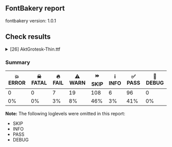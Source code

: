 ## FontBakery report

fontbakery version: 1.0.1







## Check results



<details><summary>[26] AktGrotesk-Thin.ttf</summary>
<div>
<details>
    <summary>🔥 <b>FAIL</b> Ensure the font supports case swapping for all its glyphs. <a href="https://fontbakery.readthedocs.io/en/stable/fontbakery/checks/universal.html#case-mapping">case_mapping</a></summary>
    <div>


> 
> Ensure that no glyph lacks its corresponding upper or lower counterpart
> (but only when unicode supports case-mapping).
> 




> Original proposal: https://github.com/googlefonts/fontbakery/issues/3230





* 🔥 **FAIL** <p>The following glyphs lack their case-swapping counterparts:</p>
<table>
<thead>
<tr>
<th align="left">Glyph present in the font</th>
<th align="left">Missing case-swapping counterpart</th>
</tr>
</thead>
<tbody>
<tr>
<td align="left">U+039E: GREEK CAPITAL LETTER XI</td>
<td align="left">U+03BE: GREEK SMALL LETTER XI</td>
</tr>
<tr>
<td align="left">U+03B1: GREEK SMALL LETTER ALPHA</td>
<td align="left">U+0391: GREEK CAPITAL LETTER ALPHA</td>
</tr>
<tr>
<td align="left">U+1E03: LATIN SMALL LETTER B WITH DOT ABOVE</td>
<td align="left">U+1E02: LATIN CAPITAL LETTER B WITH DOT ABOVE</td>
</tr>
<tr>
<td align="left">U+1E28: LATIN CAPITAL LETTER H WITH CEDILLA</td>
<td align="left">U+1E29: LATIN SMALL LETTER H WITH CEDILLA</td>
</tr>
</tbody>
</table>
 [code: missing-case-counterparts]



</div>
</details>

<details>
    <summary>🔥 <b>FAIL</b> PPEM must be an integer on hinted fonts. <a href="https://fontbakery.readthedocs.io/en/stable/fontbakery/checks/universal.html#integer-ppem-if-hinted">integer_ppem_if_hinted</a></summary>
    <div>


> 
> Hinted fonts must have head table flag bit 3 set.
> 
> Per https://docs.microsoft.com/en-us/typography/opentype/spec/head,
> bit 3 of Head::flags decides whether PPEM should be rounded. This bit should
> always be set for hinted fonts.
> 
> Note:
> Bit 3 = Force ppem to integer values for all internal scaler math;
> May use fractional ppem sizes if this bit is clear;
> 




> Original proposal: https://github.com/fonttools/fontbakery/issues/2338





* 🔥 **FAIL** <p>This is a hinted font, so it must have bit 3 set on the flags of the head table, so that PPEM values will be rounded into an integer value.</p>
<p>This can be accomplished by using the 'gftools fix-hinting' command:</p>
<pre><code># create virtualenv
python3 -m venv venv
# activate virtualenv
source venv/bin/activate
# install gftools
pip install git+https://www.github.com/googlefonts/gftools
</code></pre>
 [code: bad-flags]



</div>
</details>

<details>
    <summary>🔥 <b>FAIL</b> Ensure glyphs do not have components which are themselves components. <a href="https://fontbakery.readthedocs.io/en/stable/fontbakery/checks/universal.html#nested-components">nested_components</a></summary>
    <div>


> 
> There have been bugs rendering variable fonts with nested components.
> Additionally, some static fonts with nested components have been reported
> to have rendering and printing issues.
> 
> For more info, see:
> * https://github.com/fonttools/fontbakery/issues/2961
> * https://github.com/arrowtype/recursive/issues/412
> 




> Original proposal: https://github.com/fonttools/fontbakery/issues/2961





* 🔥 **FAIL** <p>The following glyphs have components which themselves are component glyphs:
* uni01CD
* Adieresis
* uni1EA0
* Agrave
* Ccaron
* Dcaron
* Dcroat
* Ecaron
* Edieresis
* uni1EB8 and 430 more.</p>
<p>Use -F or --full-lists to disable shortening of long lists.</p>
 [code: found-nested-components]



</div>
</details>

<details>
    <summary>🔥 <b>FAIL</b> Ensure component transforms do not perform scaling or rotation. <a href="https://fontbakery.readthedocs.io/en/stable/fontbakery/checks/universal.html#transformed-components">transformed_components</a></summary>
    <div>


> 
> Some families have glyphs which have been constructed by using
> transformed components e.g the 'u' being constructed from a flipped 'n'.
> 
> From a designers point of view, this sounds like a win (less work).
> However, such approaches can lead to rasterization issues, such as
> having the 'u' not sitting on the baseline at certain sizes after
> running the font through ttfautohint.
> 
> Other issues are outlines that end up reversed when only one dimension
> is flipped while the other isn't.
> 
> As of July 2019, Marc Foley observed that ttfautohint assigns cvt values
> to transformed glyphs as if they are not transformed and the result is
> they render very badly, and that vttLib does not support flipped components.
> 
> When building the font with fontmake, the problem can be fixed by adding
> this to the command line:
> 
> --filter DecomposeTransformedComponentsFilter
> 




> Original proposal: https://github.com/fonttools/fontbakery/issues/2011





* 🔥 **FAIL** <p>The following glyphs had components with scaling or rotation
or inverted outline direction:</p>
<ul>
<li>uni018E (component E)</li>
<li>uni0281 (component uni044F)</li>
<li>a.small (component a)</li>
<li>b.small (component b)</li>
<li>c.small (component c)</li>
<li>d (component b)</li>
<li>d.small (component d)</li>
<li>dcroat (component uni0335)</li>
<li>e.small (component e)</li>
<li>uni01DD (component e)</li>
<li>uni0259 (component e)</li>
<li>uni0259.small (component uni0259)</li>
<li>f.small (component f)</li>
<li>g.small (component g)</li>
<li>h.small (component h)</li>
<li>i.small (component i)</li>
<li>j.small (component j)</li>
<li>k.small (component k)</li>
<li>l.small (component l)</li>
<li>ldot (component uni0307)</li>
<li>ldot.ss01 (component uni0307)</li>
<li>m.small (component m)</li>
<li>n.small (component n)</li>
<li>o.small (component o)</li>
<li>p (component b)</li>
<li>p.small (component p)</li>
<li>q (component b)</li>
<li>q.small (component q)</li>
<li>r.small (component r)</li>
<li>s.small (component s)</li>
<li>longs (component uni0237)</li>
<li>t.small (component t)</li>
<li>u (component n)</li>
<li>u.small (component u)</li>
<li>v.small (component v)</li>
<li>w.small (component w)</li>
<li>x.small (component x)</li>
<li>y.small (component y)</li>
<li>z.small (component z)</li>
<li>uni0413 (component L)</li>
<li>uni0413.ss02 (component L.ss02)</li>
<li>uni0418 (component N)</li>
<li>uni041B.loclBGR (component V)</li>
<li>uni042C (component P)</li>
<li>uni0404 (component uni042D)</li>
<li>uni040B (component uni0427)</li>
<li>uni042F (component R)</li>
<li>uni04BA (component uni0427)</li>
<li>uni0510 (component uni0417)</li>
<li>uni043B.loclBGR (component v)</li>
<li>uni0448.loclBGR (component uni0442.loclBGR)</li>
<li>uni044D (component uni0454)</li>
<li>uni04D9 (component e)</li>
<li>uni0511 (component uni0437)</li>
<li>nine (component six)</li>
<li>zero.small (component zero)</li>
<li>one.small (component one)</li>
<li>two.small (component two)</li>
<li>three.small (component three)</li>
<li>four.small (component four)</li>
<li>five.small (component five)</li>
<li>six.small (component six)</li>
<li>seven.small (component seven)</li>
<li>eight.small (component eight)</li>
<li>nine.small (component six.small)</li>
<li>zero.dnom (component zero.small)</li>
<li>one.dnom (component one.small)</li>
<li>two.dnom (component two.small)</li>
<li>three.dnom (component three.small)</li>
<li>four.dnom (component four.small)</li>
<li>five.dnom (component five.small)</li>
<li>six.dnom (component six.small)</li>
<li>seven.dnom (component seven.small)</li>
<li>eight.dnom (component eight.small)</li>
<li>nine.dnom (component nine.small)</li>
<li>zero.numr (component zero.small)</li>
<li>one.numr (component one.small)</li>
<li>two.numr (component two.small)</li>
<li>three.numr (component three.small)</li>
<li>four.numr (component four.small)</li>
<li>five.numr (component five.small)</li>
<li>six.numr (component six.small)</li>
<li>seven.numr (component seven.small)</li>
<li>eight.numr (component eight.small)</li>
<li>nine.numr (component nine.small)</li>
<li>period.small (component period)</li>
<li>comma.small (component comma)</li>
<li>exclamdown (component exclam)</li>
<li>questiondown (component question)</li>
<li>backslash (component slash)</li>
<li>backslash.case (component slash.case)</li>
<li>uni208E (component uni208D)</li>
<li>parenright (component parenleft)</li>
<li>parenright.case (component parenleft.case)</li>
<li>parenright.small (component parenleft.small)</li>
<li>braceright (component braceleft)</li>
<li>braceright.case (component braceleft.case)</li>
<li>bracketright (component bracketleft)</li>
<li>bracketright.case (component bracketleft.case)</li>
<li>angleright (component angleleft)</li>
<li>angleright.case (component angleleft.case)</li>
<li>quotedblleft (component quotedblbase)</li>
<li>quoteleft (component quotesinglbase)</li>
<li>guillemotright (component guillemotleft)</li>
<li>guillemotright.case (component guillemotleft.case)</li>
<li>guilsinglright (component guilsinglleft)</li>
<li>guilsinglright.case (component guilsinglleft.case)</li>
<li>plus (component minus)</li>
<li>plus.small (component plus)</li>
<li>minus.small (component minus)</li>
<li>multiply (component plus)</li>
<li>equal.small (component equal)</li>
<li>greater (component less)</li>
<li>greaterequal (component lessequal)</li>
<li>intersection (component union)</li>
<li>integral (component uni0237)</li>
<li>propersubset (component union)</li>
<li>uni2ABD (component uni228D)</li>
<li>propersuperset (component propersubset)</li>
<li>uni2ABE (component uni2ABD)</li>
<li>uni22F0 (component uni22F1)</li>
<li>arrowright (component arrowup)</li>
<li>uni2198 (component uni2197)</li>
<li>arrowdown (component arrowup)</li>
<li>uni2199 (component uni2198)</li>
<li>arrowleft (component arrowright)</li>
<li>uni2196 (component uni2197)</li>
<li>arrowboth (component arrowright)</li>
<li>arrowboth (component arrowright)</li>
<li>arrowupdn (component arrowright)</li>
<li>arrowupdn (component arrowright)</li>
<li>uni25D1 (component uni25D0)</li>
<li>uni25D2 (component uni25D0)</li>
<li>uni25D3 (component uni25D0)</li>
<li>uni25CC (component periodcentered)</li>
<li>uni25CC (component periodcentered)</li>
<li>uni25CC (component periodcentered)</li>
<li>uni25CC (component periodcentered)</li>
<li>uni25CC (component periodcentered)</li>
<li>uni25CC (component periodcentered)</li>
<li>uni25CC (component periodcentered)</li>
<li>uni25CC (component periodcentered)</li>
<li>uni25CC (component periodcentered)</li>
<li>uni25CC (component periodcentered)</li>
<li>uni25CC (component periodcentered)</li>
<li>uni25CC (component periodcentered)</li>
<li>triagdn (component triagup)</li>
<li>triagrt (component triagup)</li>
<li>triaglf (component triagrt)</li>
<li>gravecomb (component acutecomb)</li>
<li>uni030C (component uni0302)</li>
<li>uni030C.narrow (component uni0302.narrow)</li>
<li>uni0312 (component uni0326)</li>
<li>ogonekmirrored (component uni0328)</li>
</ul>
 [code: transformed-components]



</div>
</details>

<details>
    <summary>🔥 <b>FAIL</b> Ensure dotted circle glyph is present and can attach marks. <a href="https://fontbakery.readthedocs.io/en/stable/fontbakery/checks/universal.html#dotted-circle">dotted_circle</a></summary>
    <div>


> 
> The dotted circle character (U+25CC) is inserted by shaping engines before
> mark glyphs which do not have an associated base, especially in the context
> of broken syllabic clusters.
> 
> For fonts containing combining marks, it is recommended that the dotted circle
> character be included so that these isolated marks can be displayed properly;
> for fonts supporting complex scripts, this should be considered mandatory.
> 
> Additionally, when a dotted circle glyph is present, it should be able to
> display all marks correctly, meaning that it should contain anchors for all
> attaching marks.
> 
> A fontmake filter can be used to automatically add a dotted_circle to a font:
> 
> fontmake --filter 'DottedCircleFilter(pre=True)' --filter '...'
> 




> Original proposal: https://github.com/fonttools/fontbakery/issues/3600





* 🔥 **FAIL** <p>The following glyphs could not be attached to the dotted circle glyph:</p>
<pre><code>- acutecomb

- dotbelowcomb

- gravecomb

- tildecomb

- uni0302

- uni0304

- uni0306

- uni0307

- uni0308

- uni030A

- 7 more.
</code></pre>
<p>Use -F or --full-lists to disable shortening of long lists.</p>
 [code: unattached-dotted-circle-marks]



</div>
</details>

<details>
    <summary>🔥 <b>FAIL</b> Check font names are correct <a href="https://fontbakery.readthedocs.io/en/stable/fontbakery/checks/googlefonts.html#googlefonts-font-names">googlefonts/font_names</a></summary>
    <div>


> 
> Google Fonts has several rules which need to be adhered to when
> setting a font's name table. Please read:
> https://googlefonts.github.io/gf-guide/statics.html#supported-styles
> https://googlefonts.github.io/gf-guide/statics.html#style-linking
> https://googlefonts.github.io/gf-guide/statics.html#unsupported-styles
> https://googlefonts.github.io/gf-guide/statics.html#single-weight-families
> 




> Original proposal: https://github.com/fonttools/fontbakery/pull/3800





* 🔥 **FAIL** <p>Font names are incorrect:</p>
<table>
<thead>
<tr>
<th align="left">nameID</th>
<th align="left">current</th>
<th align="left">expected</th>
</tr>
</thead>
<tbody>
<tr>
<td align="left">Family Name</td>
<td align="left">Akt Grotesk Thin</td>
<td align="left">Akt Grotesk Thin</td>
</tr>
<tr>
<td align="left">Subfamily Name</td>
<td align="left">Regular</td>
<td align="left">Regular</td>
</tr>
<tr>
<td align="left">Full Name</td>
<td align="left">Akt Grotesk Thin</td>
<td align="left">Akt Grotesk Thin</td>
</tr>
<tr>
<td align="left">Postscript Name</td>
<td align="left"><strong>Akt-Thin</strong></td>
<td align="left"><strong>AktGrotesk-Thin</strong></td>
</tr>
<tr>
<td align="left">Typographic Family Name</td>
<td align="left">Akt Grotesk</td>
<td align="left">Akt Grotesk</td>
</tr>
<tr>
<td align="left">Typographic Subfamily Name</td>
<td align="left">Thin</td>
<td align="left">Thin</td>
</tr>
</tbody>
</table>
 [code: bad-names]



</div>
</details>

<details>
    <summary>🔥 <b>FAIL</b> Version format is correct in 'name' table? <a href="https://fontbakery.readthedocs.io/en/stable/fontbakery/checks/googlefonts.html#googlefonts-name-version-format">googlefonts/name/version_format</a></summary>
    <div>


> 
> For Google Fonts, the version string must be in the format "Version X.Y".
> The version number must be greater than or equal to 1.000. (Additional
> information following the numeric version number is acceptable.)
> The "Version " prefix is a recommendation given by the OpenType spec.
> 




> Original proposal: https://github.com/fonttools/fontbakery/issues/4829





* 🔥 **FAIL** <p>The NameID.VERSION_STRING (nameID=5) value must follow the pattern &quot;Version X.Y&quot; with X.Y greater than or equal to 1.000. The &quot;Version &quot; prefix is a recommendation given by the OpenType spec. Current version string is: &quot;0.3; ttfautohint (v1.8.4.16-eb64)&quot;</p>
 [code: bad-version-strings]



</div>
</details>

<details>
    <summary>⚠️ <b>WARN</b> Check if each glyph has the recommended amount of contours. <a href="https://fontbakery.readthedocs.io/en/stable/fontbakery/checks/universal.html#contour-count">contour_count</a></summary>
    <div>


> 
> Visually QAing thousands of glyphs by hand is tiring. Most glyphs can only
> be constructured in a handful of ways. This means a glyph's contour count
> will only differ slightly amongst different fonts, e.g a 'g' could either
> be 2 or 3 contours, depending on whether its double story or single story.
> 
> However, a quotedbl should have 2 contours, unless the font belongs
> to a display family.
> 
> This check currently does not cover variable fonts because there's plenty
> of alternative ways of constructing glyphs with multiple outlines for each
> feature in a VarFont. The expected contour count data for this check is
> currently optimized for the typical construction of glyphs in static fonts.
> 




> Original proposal: https://github.com/fonttools/fontbakery/issues/4829





* ⚠️ **WARN** <p>This check inspects the glyph outlines and detects the total number of contours in each of them. The expected values are infered from the typical ammounts of contours observed in a large collection of reference font families. The divergences listed below may simply indicate a significantly different design on some of your glyphs. On the other hand, some of these may flag actual bugs in the font such as glyphs mapped to an incorrect codepoint. Please consider reviewing the design and codepoint assignment of these to make sure they are correct.</p>
<p>The following glyphs do not have the recommended number of contours:</p>
<pre><code>- Glyph name: plus	Contours detected: 2	Expected: 1

- Glyph name: comma	Contours detected: 2	Expected: 1

- Glyph name: semicolon	Contours detected: 3	Expected: 2

- Glyph name: F	Contours detected: 2	Expected: 1

- Glyph name: Q	Contours detected: 3	Expected: 2

- Glyph name: a	Contours detected: 1	Expected: 2

- Glyph name: e	Contours detected: 1	Expected: 2

- Glyph name: f	Contours detected: 2	Expected: 1

- Glyph name: cent	Contours detected: 3	Expected: 1 or 2

- Glyph name: currency	Contours detected: 6	Expected: 2

- 270 more.
</code></pre>
<p>Use -F or --full-lists to disable shortening of long lists.</p>
 [code: contour-count]



</div>
</details>

<details>
    <summary>⚠️ <b>WARN</b> Are there caret positions declared for every ligature? <a href="https://fontbakery.readthedocs.io/en/stable/fontbakery/checks/universal.html#ligature-carets">ligature_carets</a></summary>
    <div>


> 
> All ligatures in a font must have corresponding caret (text cursor) positions
> defined in the GDEF table, otherwhise, users may experience issues with
> caret rendering.
> 
> If using GlyphsApp or UFOs, ligature carets can be defined as anchors with
> names starting with `caret_`. These can be compiled with fontmake as of
> version v2.4.0.
> 




> Original proposal: https://github.com/fonttools/fontbakery/issues/1225





* ⚠️ **WARN** <p>This font lacks caret position values for ligature glyphs on its GDEF table.</p>
 [code: lacks-caret-pos]



</div>
</details>

<details>
    <summary>⚠️ <b>WARN</b> Check math signs have the same width. <a href="https://fontbakery.readthedocs.io/en/stable/fontbakery/checks/universal.html#math-signs-width">math_signs_width</a></summary>
    <div>


> 
> It is a common practice to have math signs sharing the same width
> (preferably the same width as tabular figures accross the entire font family).
> 
> This probably comes from the will to avoid additional tabular math signs
> knowing that their design can easily share the same width.
> 




> Original proposal: https://github.com/fonttools/fontbakery/issues/3832





* ⚠️ **WARN** <p>The most common width is 600 among a set of 16 math glyphs.
The following math glyphs have a different width, though:</p>
<p>Width = 820:
propersuperset, propersubset, uni2ABD, uni2ABE</p>
 [code: width-outliers]



</div>
</details>

<details>
    <summary>⚠️ <b>WARN</b> Check there are no overlapping path segments <a href="https://fontbakery.readthedocs.io/en/stable/fontbakery/checks/universal.html#overlapping-path-segments">overlapping_path_segments</a></summary>
    <div>


> 
> Some rasterizers encounter difficulties when rendering glyphs with
> overlapping path segments.
> 
> A path segment is a section of a path defined by two on-curve points.
> When two segments share the same coordinates, they are considered
> overlapping.
> 




> Original proposal: https://github.com/google/fonts/issues/7594#issuecomment-2401909084





* ⚠️ **WARN** <p>The following glyphs have overlapping path segments:</p>
<pre><code>* g.ss02: L&lt;&lt;274.0,47.0&gt;--&lt;274.0,80.0&gt;&gt; has the same coordinates as a previous segment.

* gbreve.ss02: L&lt;&lt;274.0,47.0&gt;--&lt;274.0,80.0&gt;&gt; has the same coordinates as a previous segment.

* gcaron.ss02: L&lt;&lt;274.0,47.0&gt;--&lt;274.0,80.0&gt;&gt; has the same coordinates as a previous segment.

* gcircumflex.ss02: L&lt;&lt;274.0,47.0&gt;--&lt;274.0,80.0&gt;&gt; has the same coordinates as a previous segment.

* uni0123.ss02: L&lt;&lt;274.0,47.0&gt;--&lt;274.0,80.0&gt;&gt; has the same coordinates as a previous segment.

* gdotaccent.ss02: L&lt;&lt;274.0,47.0&gt;--&lt;274.0,80.0&gt;&gt; has the same coordinates as a previous segment.

* uni1E21.ss02: L&lt;&lt;274.0,47.0&gt;--&lt;274.0,80.0&gt;&gt; has the same coordinates as a previous segment.

* uni01E5.ss02: L&lt;&lt;274.0,47.0&gt;--&lt;274.0,80.0&gt;&gt; has the same coordinates as a previous segment.

* k.ss02: L&lt;&lt;131.0,0.0&gt;--&lt;94.0,0.0&gt;&gt; has the same coordinates as a previous segment.

* uni01E9.ss02: L&lt;&lt;131.0,0.0&gt;--&lt;94.0,0.0&gt;&gt; has the same coordinates as a previous segment.

* 15 more.
</code></pre>
<p>Use -F or --full-lists to disable shortening of long lists.</p>
 [code: overlapping-path-segments]



</div>
</details>

<details>
    <summary>⚠️ <b>WARN</b> Does the font contain a soft hyphen? <a href="https://fontbakery.readthedocs.io/en/stable/fontbakery/checks/universal.html#soft-hyphen">soft_hyphen</a></summary>
    <div>


> 
> The 'Soft Hyphen' character (codepoint 0x00AD) is used to mark
> a hyphenation possibility within a word in the absence of or
> overriding dictionary hyphenation.
> 
> It is sometimes designed empty with no width (such as a control character),
> sometimes the same as the traditional hyphen, sometimes double encoded with
> the hyphen.
> 
> That being said, it is recommended to not include it in the font at all,
> because discretionary hyphenation should be handled at the level of the
> shaping engine, not the font. Also, even if present, the software would
> not display that character.
> 
> More discussion at:
> https://typedrawers.com/discussion/2046/special-dash-things-softhyphen-horizontalbar
> 




> Original proposal: https://github.com/fonttools/fontbakery/issues/4046
> See also: https://github.com/fonttools/fontbakery/issues/3486





* ⚠️ **WARN** <p>This font has a 'Soft Hyphen' character.</p>
 [code: softhyphen]



</div>
</details>

<details>
    <summary>⚠️ <b>WARN</b> Ensure Stylistic Sets have description. <a href="https://fontbakery.readthedocs.io/en/stable/fontbakery/checks/universal.html#stylisticset-description">stylisticset_description</a></summary>
    <div>


> 
> Stylistic sets should provide description text. Programs such as InDesign,
> TextEdit and Inkscape use that info to display to the users so that they know
> what a given stylistic set offers.
> 




> Original proposal: https://github.com/fonttools/fontbakery/issues/3155





* ⚠️ **WARN** <p>The stylistic set ss01 lacks a description string on the 'name' table.</p>
 [code: missing-description]



* ⚠️ **WARN** <p>The stylistic set ss02 lacks a description string on the 'name' table.</p>
 [code: missing-description]



</div>
</details>

<details>
    <summary>⚠️ <b>WARN</b> Check font contains no unreachable glyphs <a href="https://fontbakery.readthedocs.io/en/stable/fontbakery/checks/universal.html#unreachable-glyphs">unreachable_glyphs</a></summary>
    <div>


> 
> Glyphs are either accessible directly through Unicode codepoints or through
> substitution rules.
> 
> In Color Fonts, glyphs are also referenced by the COLR table. And mathematical
> fonts also reference glyphs via the MATH table.
> 
> Any glyphs not accessible by these means are redundant and serve only
> to increase the font's file size.
> 




> Original proposal: https://github.com/fonttools/fontbakery/issues/3160





* ⚠️ **WARN** <p>The following glyphs could not be reached by codepoint or substitution rules:</p>
<pre><code>- IJacute

- NULL

- b.small

- b.sub

- c.sub

- comma.small

- comma.sub

- comma.superior

- d.small

- d.sub

- 42 more.
</code></pre>
<p>Use -F or --full-lists to disable shortening of long lists.</p>
 [code: unreachable-glyphs]



</div>
</details>

<details>
    <summary>⚠️ <b>WARN</b> Validate size, and resolution of article images, and ensure article page has minimum length and includes visual assets. <a href="https://fontbakery.readthedocs.io/en/stable/fontbakery/checks/googlefonts.html#googlefonts-article-images">googlefonts/article/images</a></summary>
    <div>


> 
> The purpose of this check is to ensure images (either raster or vector files)
> are not excessively large in filesize and resolution.
> 
> These constraints are loosely based on infrastructure limitations under
> default configurations.
> 
> It also ensures that the article page has a minimum length and includes
> at least one visual asset.
> 




> Original proposal: https://github.com/fonttools/fontbakery/issues/4594





* ⚠️ **WARN** <p>Family metadata at fonts/ttf does not have an article.</p>
 [code: lacks-article]



</div>
</details>

<details>
    <summary>⚠️ <b>WARN</b> Check for codepoints not covered by METADATA subsets. <a href="https://fontbakery.readthedocs.io/en/stable/fontbakery/checks/googlefonts.html#googlefonts-metadata-unreachable-subsetting">googlefonts/metadata/unreachable_subsetting</a></summary>
    <div>


> 
> This check ensures that all encoded glyphs in the font are covered by a
> subset declared in the METADATA.pb. Google Fonts splits the font into
> a set of subset fonts based on the contents of the `subsets` field and
> the subset definitions in the `glyphsets` repository.
> 
> Any encoded glyphs which are not by any of these subset definitions
> will not be served in the subsetted fonts, and so will be unreachable to
> the end user.
> 




> Original proposal: https://github.com/fonttools/fontbakery/issues/4097
> See also: https://github.com/fonttools/fontbakery/pull/4273





* ⚠️ **WARN** <p>The following codepoints supported by the font are not covered by
any subsets defined in the font's metadata file, and will never
be served. You can solve this by either manually adding additional
subset declarations to METADATA.pb, or by editing the glyphset
definitions.</p>
<ul>
<li>U+02D8 BREVE: try adding one of: canadian-aboriginal, yi</li>
<li>U+02D9 DOT ABOVE: try adding one of: canadian-aboriginal, yi</li>
<li>U+02DB OGONEK: try adding one of: canadian-aboriginal, yi</li>
<li>U+0302 COMBINING CIRCUMFLEX ACCENT: try adding one of: coptic, tifinagh, math, cherokee</li>
<li>U+0306 COMBINING BREVE: try adding one of: old-permic, tifinagh</li>
<li>U+0307 COMBINING DOT ABOVE: try adding one of: malayalam, tai-le, duployan, syriac, old-permic, todhri, math, tifinagh, coptic, canadian-aboriginal, hebrew</li>
<li>U+030A COMBINING RING ABOVE: try adding one of: duployan, syriac</li>
<li>U+030B COMBINING DOUBLE ACUTE ACCENT: try adding one of: osage, cherokee</li>
<li>U+030C COMBINING CARON: try adding one of: tai-le, cherokee</li>
<li>U+0312 COMBINING TURNED COMMA ABOVE: try adding math
198 more.</li>
</ul>
<p>Use -F or --full-lists to disable shortening of long lists.</p>
<p>Or you can add the above codepoints to one of the subsets supported by the font: <code>cyrillic</code>, <code>cyrillic-ext</code>, <code>latin</code>, <code>latin-ext</code></p>
 [code: unreachable-subsetting]



</div>
</details>

<details>
    <summary>⚠️ <b>WARN</b> Shapes languages in all GF glyphsets. <a href="https://fontbakery.readthedocs.io/en/stable/fontbakery/checks/googlefonts.html#googlefonts-glyphsets-shape-languages">googlefonts/glyphsets/shape_languages</a></summary>
    <div>


> 
> This check uses a heuristic to determine which GF glyphsets a font supports.
> Then it checks the font for correct shaping behaviour for all languages in
> those glyphsets.
> 




> Original proposal: https://github.com/googlefonts/fontbakery/issues/4147





* ⚠️ **WARN** <p>GF_Phonetics_SinoExt glyphset:</p>
<table>
<thead>
<tr>
<th align="left">WARN messages</th>
<th align="left">Languages</th>
</tr>
</thead>
<tbody>
<tr>
<td align="left">Auxiliary orthography codepoints:</td>
<td align="left"></td>
</tr>
<tr>
<td align="left">The following auxiliary characters are missing from the font: ѫ</td>
<td align="left"></td>
</tr>
<tr>
<td align="left">Shaper didn't attach gravecomb to uni044A when shaping the text 'ъ̀'</td>
<td align="left">bg_Cyrl (Bulgarian), bg_Cyrl (Bulgarian) and bg_Cyrl (Bulgarian)</td>
</tr>
<tr>
<td align="left">Auxiliary orthography codepoints:</td>
<td align="left"></td>
</tr>
<tr>
<td align="left">The following auxiliary characters are missing from the font: ӊ</td>
<td align="left">mn_Cyrl (Mongolian) and mn_Cyrl (Mongolian)</td>
</tr>
<tr>
<td align="left">Auxiliary orthography codepoints:</td>
<td align="left"></td>
</tr>
<tr>
<td align="left">Shaper didn't attach tildecomb to l when shaping the text 'l̃'</td>
<td align="left">lt_Latn (Lithuanian)</td>
</tr>
</tbody>
</table>
 [code: warning-language-shaping]



</div>
</details>

<details>
    <summary>⚠️ <b>WARN</b> Check copyright namerecords match license file. <a href="https://fontbakery.readthedocs.io/en/stable/fontbakery/checks/googlefonts.html#googlefonts-name-license">googlefonts/name/license</a></summary>
    <div>


> 
> A known licensing description must be provided in the NameID 14
> (LICENSE DESCRIPTION) entries of the name table.
> 
> The source of truth for this check (to determine which license is in use) is
> a file placed side-by-side to your font project including the licensing terms.
> 
> Depending on the chosen license, one of the following string snippets is
> expected to be found on the NameID 13 (LICENSE DESCRIPTION) entries of the
> name table:
> 
> - "This Font Software is licensed under the SIL Open Font License, Version 1.1.
> This license is available with a FAQ at: openfontlicense.org"
> 
> - "Licensed under the Apache License, Version 2.0"
> 
> - "Licensed under the Ubuntu Font Licence 1.0."
> 
> 
> Currently accepted licenses are Apache or Open Font License. For a small set
> of legacy families the Ubuntu Font License may be acceptable as well.
> 
> When in doubt, please choose OFL for new font projects.
> 




> Original proposal: https://github.com/fonttools/fontbakery/issues/4829





* ⚠️ **WARN** <p>Please consider using HTTPS URLs at name table entry [plat=1, enc=0, name=13]</p>
 [code: http-in-description]



* ⚠️ **WARN** <p>Please consider updating the url from '<a href="https://scripts.sil.org/OFL">https://scripts.sil.org/OFL</a>' to '<a href="https://openfontlicense.org">https://openfontlicense.org</a>'.</p>
 [code: old-url]



</div>
</details>

<details>
    <summary>⚠️ <b>WARN</b> License URL matches License text on name table? <a href="https://fontbakery.readthedocs.io/en/stable/fontbakery/checks/googlefonts.html#googlefonts-name-license-url">googlefonts/name/license_url</a></summary>
    <div>


> 
> A known license URL must be provided in the NameID 14 (LICENSE INFO URL)
> entry of the name table.
> 
> The source of truth for this check is the licensing text found on the NameID 13
> entry (LICENSE DESCRIPTION).
> 
> The string snippets used for detecting licensing terms are:
> 
> - "This Font Software is licensed under the SIL Open Font License, Version 1.1.
> This license is available with a FAQ at: openfontlicense.org"
> 
> - "Licensed under the Apache License, Version 2.0"
> 
> - "Licensed under the Ubuntu Font Licence 1.0."
> 
> 
> Currently accepted licenses are Apache or Open Font License. For a small set of
> legacy families the Ubuntu Font License may be acceptable as well.
> 
> When in doubt, please choose OFL for new font projects.
> 




> Original proposal: https://github.com/fonttools/fontbakery/issues/4358
> See also: https://github.com/fonttools/fontbakery/issues/4829







* ⚠️ **WARN** <p>Please consider using HTTPS URLs at name table entry [plat=1, enc=0, name=13]</p>
 [code: http-in-description]



* ⚠️ **WARN** <p>Please consider using HTTPS URLs at name table entry [plat=3, enc=1, name=13]</p>
 [code: http-in-description]



* ⚠️ **WARN** <p>Please consider using HTTPS URLs at name table entry [plat=1, enc=0, name=13]</p>
 [code: http-in-description]



* ⚠️ **WARN** <p>Please consider using HTTPS URLs at name table entry [plat=3, enc=1, name=13]</p>
 [code: http-in-description]



* ⚠️ **WARN** <p>Please consider using HTTPS URLs at name table entry [plat=1, enc=0, name=13]</p>
 [code: http-in-description]



* ⚠️ **WARN** <p>Please consider using HTTPS URLs at name table entry [plat=3, enc=1, name=13]</p>
 [code: http-in-description]



</div>
</details>

<details>
    <summary>⚠️ <b>WARN</b> Ensure soft_dotted characters lose their dot when combined with marks that replace the dot. <a href="https://fontbakery.readthedocs.io/en/stable/fontbakery/checks/universal.html#soft-dotted">soft_dotted</a></summary>
    <div>


> 
> An accent placed on characters with a "soft dot", like i or j, causes
> the dot to disappear.
> An explicit dot above can be added where required.
> See "Diacritics on i and j" in Section 7.1, "Latin" in The Unicode Standard.
> 
> Characters with the Soft_Dotted property are listed in
> https://www.unicode.org/Public/UCD/latest/ucd/PropList.txt
> 
> See also:
> https://googlefonts.github.io/gf-guide/diacritics.html#soft-dotted-glyphs
> 




> Original proposal: https://github.com/fonttools/fontbakery/issues/4059





* ⚠️ **WARN** <p>The dot of soft dotted characters used in orthographies <em>must</em> disappear in the following strings: į̀ į́ į̂ į̃ į̄ į̌ і́ ị̀ ị́ ị̂ ị̃ ị̄</p>
<p>The dot of soft dotted characters <em>should</em> disappear in other cases, for example: i⃰ i̦⃰ i̧⃰ i̵⃰ j⃰ j̣⃰ j̦⃰ j̧⃰ j̨⃰ j̵⃰ į̆ į̇ į̈ į̊ į̋ į̒ į⃰ į̣̀ į̣́ į̣̂</p>
 [code: soft-dotted]



</div>
</details>

<details>
    <summary>⚠️ <b>WARN</b> Do any segments have colinear vectors? <a href="https://fontbakery.readthedocs.io/en/stable/fontbakery/checks/universal.html#outline-colinear-vectors">outline_colinear_vectors</a></summary>
    <div>


> 
> This check looks for consecutive line segments which have the same angle. This
> normally happens if an outline point has been added by accident.
> 
> This check is not run for variable fonts, as they may legitimately have
> colinear vectors.
> 




> Original proposal: https://github.com/fonttools/fontbakery/pull/3088





* ⚠️ **WARN** <p>The following glyphs have colinear vectors:</p>
<pre><code>* A (U+0041): L&lt;&lt;156.0,246.0&gt;--&lt;156.0,246.0&gt;&gt; -&gt; L&lt;&lt;156.0,246.0&gt;--&lt;501.0,246.0&gt;&gt;

* Aacute (U+00C1): L&lt;&lt;156.0,246.0&gt;--&lt;156.0,246.0&gt;&gt; -&gt; L&lt;&lt;156.0,246.0&gt;--&lt;501.0,246.0&gt;&gt;

* Abreve (U+0102): L&lt;&lt;156.0,246.0&gt;--&lt;156.0,246.0&gt;&gt; -&gt; L&lt;&lt;156.0,246.0&gt;--&lt;501.0,246.0&gt;&gt;

* Acircumflex (U+00C2): L&lt;&lt;156.0,246.0&gt;--&lt;156.0,246.0&gt;&gt; -&gt; L&lt;&lt;156.0,246.0&gt;--&lt;501.0,246.0&gt;&gt;

* Adieresis (U+00C4): L&lt;&lt;156.0,246.0&gt;--&lt;156.0,246.0&gt;&gt; -&gt; L&lt;&lt;156.0,246.0&gt;--&lt;501.0,246.0&gt;&gt;

* Agrave (U+00C0): L&lt;&lt;156.0,246.0&gt;--&lt;156.0,246.0&gt;&gt; -&gt; L&lt;&lt;156.0,246.0&gt;--&lt;501.0,246.0&gt;&gt;

* Amacron (U+0100): L&lt;&lt;156.0,246.0&gt;--&lt;156.0,246.0&gt;&gt; -&gt; L&lt;&lt;156.0,246.0&gt;--&lt;501.0,246.0&gt;&gt;

* Aogonek (U+0104): L&lt;&lt;156.0,246.0&gt;--&lt;156.0,246.0&gt;&gt; -&gt; L&lt;&lt;156.0,246.0&gt;--&lt;501.0,246.0&gt;&gt;

* Aring (U+00C5): L&lt;&lt;156.0,246.0&gt;--&lt;156.0,246.0&gt;&gt; -&gt; L&lt;&lt;156.0,246.0&gt;--&lt;501.0,246.0&gt;&gt;

* Aringacute (U+01FA): L&lt;&lt;156.0,246.0&gt;--&lt;156.0,246.0&gt;&gt; -&gt; L&lt;&lt;156.0,246.0&gt;--&lt;501.0,246.0&gt;&gt;

* 25 more.
</code></pre>
<p>Use -F or --full-lists to disable shortening of long lists.</p>
 [code: found-colinear-vectors]



</div>
</details>

<details>
    <summary>⚠️ <b>WARN</b> Check the direction of the outermost contour in each glyph <a href="https://fontbakery.readthedocs.io/en/stable/fontbakery/checks/universal.html#outline-direction">outline_direction</a></summary>
    <div>


> 
> In TrueType fonts, the outermost contour of a glyph should be oriented
> clockwise, while the inner contours should be oriented counter-clockwise.
> Getting the path direction wrong can lead to rendering issues in some
> software.
> 




> Original proposal: https://github.com/fonttools/fontbakery/issues/2056





* ⚠️ **WARN** <p>The following glyphs have a counter-clockwise outer contour:</p>
<pre><code>* Agrave (U+00C0) has a counter-clockwise outer contour

* Ccaron (U+010C) has a counter-clockwise outer contour

* Dcaron (U+010E) has a counter-clockwise outer contour

* Ecaron (U+011A) has a counter-clockwise outer contour

* Egrave (U+00C8) has a counter-clockwise outer contour

* Gcaron (U+01E6) has a counter-clockwise outer contour

* Igrave (U+00CC) has a counter-clockwise outer contour

* Ncaron (U+0147) has a counter-clockwise outer contour

* Ograve (U+00D2) has a counter-clockwise outer contour

* Rcaron (U+0158) has a counter-clockwise outer contour

* 135 more.
</code></pre>
<p>Use -F or --full-lists to disable shortening of long lists.</p>
 [code: ccw-outer-contour]



</div>
</details>

<details>
    <summary>⚠️ <b>WARN</b> Do outlines contain any jaggy segments? <a href="https://fontbakery.readthedocs.io/en/stable/fontbakery/checks/universal.html#outline-jaggy-segments">outline_jaggy_segments</a></summary>
    <div>


> 
> This check heuristically detects outline segments which form a particularly
> small angle, indicative of an outline error. This may cause false positives
> in cases such as extreme ink traps, so should be regarded as advisory and
> backed up by manual inspection.
> 




> Original proposal: https://github.com/fonttools/fontbakery/issues/3064





* ⚠️ **WARN** <p>The following glyphs have jaggy segments:</p>
<pre><code>* eth (U+00F0): B&lt;&lt;433.5,422.0&gt;-&lt;454.0,395.0&gt;-&lt;459.0,376.0&gt;&gt;/B&lt;&lt;459.0,376.0&gt;-&lt;447.0,509.0&gt;-&lt;417.5,569.0&gt;&gt; = 9.587978519064421

* g (U+0067): B&lt;&lt;410.5,447.5&gt;-&lt;436.0,418.0&gt;-&lt;443.0,390.0&gt;&gt;/L&lt;&lt;443.0,390.0&gt;--&lt;443.0,500.0&gt;&gt; = 14.036243467926484

* g (U+0067): L&lt;&lt;443.0,3.0&gt;--&lt;443.0,137.0&gt;&gt;/B&lt;&lt;443.0,137.0&gt;-&lt;436.0,108.0&gt;-&lt;410.5,78.5&gt;&gt; = 13.570434385161475

* g.small: B&lt;&lt;251.22579956054688,273.8697814941406&gt;-&lt;266.831787109375,255.8157958984375&gt;-&lt;271.11578369140625,238.6798095703125&gt;&gt;/L&lt;&lt;271.11578369140625,238.6798095703125&gt;--&lt;271.11578369140625,305.999755859375&gt;&gt; = 14.036243467926484

* g.small: L&lt;&lt;271.11578369140625,1.83599853515625&gt;--&lt;271.11578369140625,83.84393310546875&gt;&gt;/B&lt;&lt;271.11578369140625,83.84393310546875&gt;-&lt;266.831787109375,66.095947265625&gt;-&lt;251.22579956054688,48.041961669921875&gt;&gt; = 13.570434385161475

* g.sub: B&lt;&lt;251.22579956054688,193.86978149414062&gt;-&lt;266.831787109375,175.8157958984375&gt;-&lt;271.11578369140625,158.6798095703125&gt;&gt;/L&lt;&lt;271.11578369140625,158.6798095703125&gt;--&lt;271.11578369140625,225.999755859375&gt;&gt; = 14.036243467926484

* g.sub: L&lt;&lt;271.11578369140625,-78.16400146484375&gt;--&lt;271.11578369140625,3.84393310546875&gt;&gt;/B&lt;&lt;271.11578369140625,3.84393310546875&gt;-&lt;266.831787109375,-13.904052734375&gt;-&lt;251.22579956054688,-31.958038330078125&gt;&gt; = 13.570434385161475

* g.superior: B&lt;&lt;251.22579956054688,687.8697814941406&gt;-&lt;266.831787109375,669.8157958984375&gt;-&lt;271.11578369140625,652.6798095703125&gt;&gt;/L&lt;&lt;271.11578369140625,652.6798095703125&gt;--&lt;271.11578369140625,719.999755859375&gt;&gt; = 14.036243467926484

* g.superior: L&lt;&lt;271.11578369140625,415.83599853515625&gt;--&lt;271.11578369140625,497.84393310546875&gt;&gt;/B&lt;&lt;271.11578369140625,497.84393310546875&gt;-&lt;266.831787109375,480.095947265625&gt;-&lt;251.22579956054688,462.0419616699219&gt;&gt; = 13.570434385161475

* gbreve (U+011F): B&lt;&lt;410.5,447.5&gt;-&lt;436.0,418.0&gt;-&lt;443.0,390.0&gt;&gt;/L&lt;&lt;443.0,390.0&gt;--&lt;443.0,500.0&gt;&gt; = 14.036243467926484

* 21 more.
</code></pre>
<p>Use -F or --full-lists to disable shortening of long lists.</p>
 [code: found-jaggy-segments]



</div>
</details>

<details>
    <summary>⚠️ <b>WARN</b> Do outlines contain any semi-vertical or semi-horizontal lines? <a href="https://fontbakery.readthedocs.io/en/stable/fontbakery/checks/universal.html#outline-semi-vertical">outline_semi_vertical</a></summary>
    <div>


> 
> This check detects line segments which are nearly, but not quite, exactly
> horizontal or vertical. Sometimes such lines are created by design, but often
> they are indicative of a design error.
> 
> This check is disabled for italic styles, which often contain nearly-upright
> lines.
> 




> Original proposal: https://github.com/fonttools/fontbakery/pull/3088





* ⚠️ **WARN** <p>The following glyphs have semi-vertical/semi-horizontal lines:</p>
<pre><code>* ldot (U+0140): L&lt;&lt;205.13775634765625,399.4227294921875&gt;--&lt;209.13775634765625,399.4317626953125&gt;&gt;

* ldot (U+0140): L&lt;&lt;209.31390380859375,321.4317626953125&gt;--&lt;205.31390380859375,321.4227294921875&gt;&gt;

* ldot.ss01: L&lt;&lt;214.13775634765625,399.4227294921875&gt;--&lt;218.13775634765625,399.4317626953125&gt;&gt;

* ldot.ss01: L&lt;&lt;218.31390380859375,321.4317626953125&gt;--&lt;214.31390380859375,321.4227294921875&gt;&gt;

* pi (U+03C0): L&lt;&lt;187.0,466.0&gt;--&lt;188.0,0.0&gt;&gt;

* quotedbl (U+0022): L&lt;&lt;114.0,400.0&gt;--&lt;113.0,720.0&gt;&gt;

* quotedbl (U+0022): L&lt;&lt;149.0,720.0&gt;--&lt;148.0,400.0&gt;&gt;

* quotedbl (U+0022): L&lt;&lt;312.0,400.0&gt;--&lt;311.0,720.0&gt;&gt;

* quotedbl (U+0022): L&lt;&lt;347.0,720.0&gt;--&lt;346.0,400.0&gt;&gt;

* quotesingle (U+0027): L&lt;&lt;128.0,400.0&gt;--&lt;127.0,720.0&gt;&gt;

* 8 more.
</code></pre>
<p>Use -F or --full-lists to disable shortening of long lists.</p>
 [code: found-semi-vertical]



</div>
</details>

<details>
    <summary>⚠️ <b>WARN</b> Ensure fonts have ScriptLangTags declared on the 'meta' table. <a href="https://fontbakery.readthedocs.io/en/stable/fontbakery/checks/googlefonts.html#googlefonts-meta-script-lang-tags">googlefonts/meta/script_lang_tags</a></summary>
    <div>


> 
> The OpenType 'meta' table originated at Apple. Microsoft added it to OT with
> just two DataMap records:
> 
> - dlng: comma-separated ScriptLangTags that indicate which scripts,
> or languages and scripts, with possible variants, the font is designed for.
> 
> - slng: comma-separated ScriptLangTags that indicate which scripts,
> or languages and scripts, with possible variants, the font supports.
> 
> 
> The slng structure is intended to describe which languages and scripts the
> font overall supports. For example, a Traditional Chinese font that also
> contains Latin characters, can indicate Hant,Latn, showing that it supports
> Hant, the Traditional Chinese variant of the Hani script, and it also
> supports the Latn script.
> 
> The dlng structure is far more interesting. A font may contain various glyphs,
> but only a particular subset of the glyphs may be truly "leading" in the design,
> while other glyphs may have been included for technical reasons. Such a
> Traditional Chinese font could only list Hant there, showing that it’s designed
> for Traditional Chinese, but the font would omit Latn, because the developers
> don’t think the font is really recommended for purely Latin-script use.
> 
> The tags used in the structures can comprise just script, or also language
> and script. For example, if a font has Bulgarian Cyrillic alternates in the
> locl feature for the cyrl BGR OT languagesystem, it could also indicate in
> dlng explicitly that it supports bul-Cyrl. (Note that the scripts and languages
> in meta use the ISO language and script codes, not the OpenType ones).
> 
> This check ensures that the font has the meta table containing the
> slng and dlng structures.
> 
> All families in the Google Fonts collection should contain the 'meta' table.
> Windows 10 already uses it when deciding on which fonts to fall back to.
> The Google Fonts API and also other environments could use the data for
> smarter filtering. Most importantly, those entries should be added
> to the Noto fonts.
> 
> In the font making process, some environments store this data in external
> files already. But the meta table provides a convenient way to store this
> inside the font file, so some tools may add the data, and unrelated tools
> may read this data. This makes the solution much more portable and universal.
> 




> Original proposal: https://github.com/fonttools/fontbakery/issues/3349





* ⚠️ **WARN** <p>This font file does not have a 'meta' table.</p>
 [code: lacks-meta-table]



</div>
</details>

<details>
    <summary>⚠️ <b>WARN</b> Checking OS/2 achVendID. <a href="https://fontbakery.readthedocs.io/en/stable/fontbakery/checks/googlefonts.html#googlefonts-vendor-id">googlefonts/vendor_id</a></summary>
    <div>


> 
> Microsoft keeps a list of font vendors and their respective contact info. This
> list is updated regularly and is indexed by a 4-char "Vendor ID" which is
> stored in the achVendID field of the OS/2 table.
> 
> Registering your ID is not mandatory, but it is a good practice since some
> applications may display the type designer / type foundry contact info on some
> dialog and also because that info will be visible on Microsoft's website:
> 
> https://docs.microsoft.com/en-us/typography/vendors/
> 
> This check verifies whether or not a given font's vendor ID is registered in
> that list or if it has some of the default values used by the most common
> font editors.
> 
> Each new FontBakery release includes a cached copy of that list of vendor IDs.
> If you registered recently, you're safe to ignore warnings emitted by this
> check, since your ID will soon be included in one of our upcoming releases.
> 




> Original proposal: https://github.com/fonttools/fontbakery/issues/3943
> See also: https://github.com/fonttools/fontbakery/issues/4829





* ⚠️ **WARN** <p>OS/2 VendorID value 'DMGN' is not yet recognized. If you registered it recently, then it's safe to ignore this warning message. Otherwise, you should set it to your own unique 4 character code, and register it with Microsoft at <a href="https://www.microsoft.com/typography/links/vendorlist.aspx">https://www.microsoft.com/typography/links/vendorlist.aspx</a></p>
 [code: unknown]



</div>
</details>
</div>
</details>




### Summary

| 💥 ERROR | ☠ FATAL | 🔥 FAIL | ⚠️ WARN | ⏩ SKIP | ℹ️ INFO | ✅ PASS | 🔎 DEBUG | 
| ---|---|---|---|---|---|---|---|
| 0 | 0 | 7 | 19 | 108 | 6 | 96 | 0 | 
| 0% | 0% | 3% | 8% | 46% | 3% | 41% | 0% | 



**Note:** The following loglevels were omitted in this report:


* SKIP
* INFO
* PASS
* DEBUG
